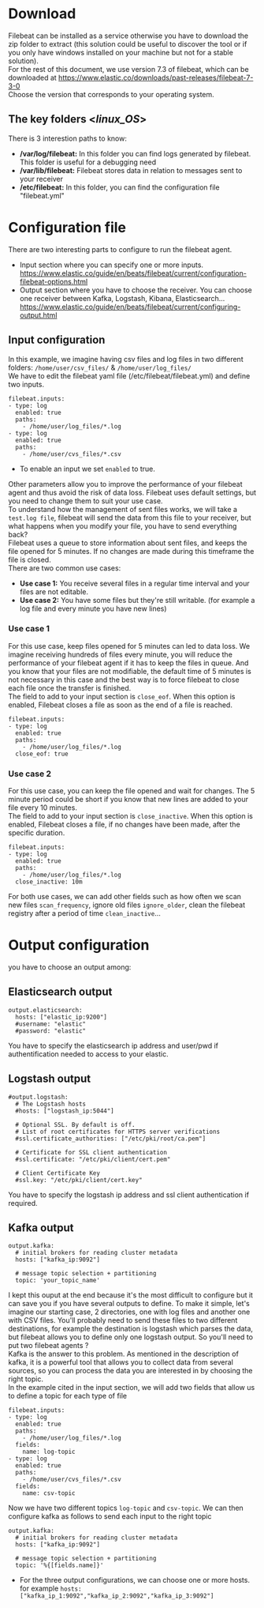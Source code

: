 # Download
Filebeat can be installed as a service otherwise you have to download the zip folder to extract (this solution could be useful to discover the tool or if you only have windows installed on your machine but not for a stable solution).  
For the rest of this document, we use version 7.3 of filebeat, which can be downloaded at https://www.elastic.co/downloads/past-releases/filebeat-7-3-0  
Choose the version that corresponds to your operating system.
## The key folders  <_linux_OS_>
There is 3 interestion paths to know:
- **/var/log/filebeat:** In this folder you can find logs generated by filebeat. This folder is useful for a debugging need
- **/var/lib/filebeat:** Filebeat stores data in relation to messages sent to your receiver
- **/etc/filebeat:** In this folder, you can find the configuration file "filebeat.yml"
# Configuration file

There are two interesting parts to configure to run the filebeat agent. 
- Input section where you can specify one or more inputs. https://www.elastic.co/guide/en/beats/filebeat/current/configuration-filebeat-options.html
- Output section where you have to choose the receiver. You can choose one receiver between Kafka, Logstash, Kibana, Elasticsearch... https://www.elastic.co/guide/en/beats/filebeat/current/configuring-output.html 

## Input configuration
In this example, we imagine having csv files and log files in two different folders: `/home/user/csv_files/` & `/home/user/log_files/`  
We have to edit the filebeat yaml file (/etc/filebeat/filebeat.yml) and define two inputs.
```
filebeat.inputs:
- type: log
  enabled: true 
  paths:
    - /home/user/log_files/*.log
- type: log
  enabled: true
  paths:
    - /home/user/cvs_files/*.csv
````
* To enable an input we set `enabled` to true.  
  
Other parameters allow you to improve the performance of your filebeat agent and thus avoid the risk of data loss. Filebeat uses default settings, but you need to change them to suit your use case.   
To understand how the management of sent files works, we will take a `test.log file`, filebeat will send the data from this file to your receiver, but what happens when you modify your file, you have to send everything back?  
Filebeat uses a queue to store information about sent files, and keeps the file opened for 5 minutes. If no changes are made during this timeframe the file is closed.  
There are two common use cases:  
* **Use case 1:** You receive several files in a regular time interval and your files are not editable.
* **Use case 2:** You have some files but they're still writable. (for example a log file and every minute you have new lines)
  
### Use case 1
For this use case, keep files opened for 5 minutes can led to data loss. We imagine receiving hundreds of files every minute, you will reduce the performance of your filebeat agent if it has to keep the files in queue. And you know that your files are not modifiable, the default time of 5 minutes is not necessary in this case and the best way is to force filebeat to close each file once the transfer is finished.  
The field to add to your input section is `close_eof`. When this option is enabled, Filebeat closes a file as soon as the end of a file is reached.
```
filebeat.inputs:
- type: log
  enabled: true 
  paths:
    - /home/user/log_files/*.log
  close_eof: true
  ```
### Use case 2
For this use case, you can keep the file opened and wait for changes. The 5 minute period could be short if you know that new lines are added to your file every 10 minutes.  
The field to add to your input section is `close_inactive`. When this option is enabled, Filebeat closes a file, if no changes have been made, after the specific duration.  
```
filebeat.inputs:
- type: log
  enabled: true 
  paths:
    - /home/user/log_files/*.log
  close_inactive: 10m
  ```
For both use cases, we can add other fields such as how often we scan new files `scan_frequency`, ignore old files `ignore_older`, clean the filebeat registry after a period of time `clean_inactive`...  

# Output configuration
you have to choose an output among:
## Elasticsearch output

```
output.elasticsearch:
  hosts: ["elastic_ip:9200"]
  #username: "elastic"
  #password: "elastic"

```
You have to specify the elasticsearch ip address and user/pwd if authentification needed to access to your elastic.

## Logstash output

```
#output.logstash:
  # The Logstash hosts
  #hosts: ["logstash_ip:5044"]

  # Optional SSL. By default is off.
  # List of root certificates for HTTPS server verifications
  #ssl.certificate_authorities: ["/etc/pki/root/ca.pem"]

  # Certificate for SSL client authentication
  #ssl.certificate: "/etc/pki/client/cert.pem"

  # Client Certificate Key
  #ssl.key: "/etc/pki/client/cert.key"

```
You have to specify the logstash ip address and ssl client authentication if required.

## Kafka output
```
output.kafka:
  # initial brokers for reading cluster metadata
  hosts: ["kafka_ip:9092"]

  # message topic selection + partitioning
  topic: 'your_topic_name'
```

I kept this ouput at the end because it's the most difficult to configure but it can save you if you have several outputs to define. 
To make it simple, let's imagine our starting case, 2 directories, one with log files and another one with CSV files. You'll probably need to send these files to two different destinations, for example the destination is logstash which parses the data, but filebeat allows you to define only one logstash output. So you'll need to put two filebeat agents ?  
Kafka is the answer to this problem. As mentioned in the description of kafka, it is a powerful tool that allows you to collect data from several sources, so you can process the data you are interested in by choosing the right topic.  
In the example cited in the input section, we will add two fields that allow us to define a topic for each type of file

```
filebeat.inputs:
- type: log
  enabled: true 
  paths:
    - /home/user/log_files/*.log
  fields:
    name: log-topic
- type: log
  enabled: true
  paths:
    - /home/user/cvs_files/*.csv
  fields:
    name: csv-topic
````

  
Now we have two different topics `log-topic` and `csv-topic`. We can then configure kafka as follows to send each input to the right topic
```
output.kafka:
  # initial brokers for reading cluster metadata
  hosts: ["kafka_ip:9092"]

  # message topic selection + partitioning
  topic: '%{[fields.name]}'
```

* For the three output configurations, we can choose one or more hosts. for example `hosts: ["kafka_ip_1:9092","kafka_ip_2:9092","kafka_ip_3:9092"]`
